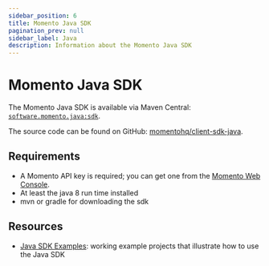 ```yaml
---
sidebar_position: 6
title: Momento Java SDK
pagination_prev: null
sidebar_label: Java
description: Information about the Momento Java SDK
---
```


# Momento Java SDK

The Momento Java SDK is available via Maven Central: [`software.momento.java:sdk`](https://central.sonatype.com/artifact/software.momento.java/sdk).

The source code can be found on GitHub: [momentohq/client-sdk-java](https://github.com/momentohq/client-sdk-java).

## Requirements

- A Momento API key is required; you can get one from the [Momento Web Console](https://console.gomomento.com/).
- At least the java 8 run time installed
- mvn or gradle for downloading the sdk

## Resources

- [Java SDK Examples](https://github.com/momentohq/client-sdk-java/blob/main/examples/README.md): working example projects that illustrate how to use the Java SDK
